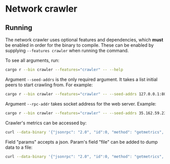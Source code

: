 # Network crawler

## Running
The network crawler uses optional features and dependencies, which **must** be enabled in order for the binary to 
compile. These can be enabled by supplying `--features crawler` when running the command.

To see all arguments, run:
```bash
cargo r --bin crawler --features="crawler" -- --help
```

Argument `--seed-addrs` is the only required argument. It takes a list initial peers to start crawling from. For example:
```bash
cargo r --bin crawler --features="crawler" -- --seed-addrs 127.0.0.1:8081 127.0.0.1:8082
```

Argument `--rpc-addr` takes socket address for the web server. Example:
```bash
cargo r --bin crawler --features="crawler" -- --seed-addrs 35.162.59.23:51235 --rpc-addr 127.0.0.1:8080
```
Crawler's metrics can be accessed by:
```bash
curl --data-binary '{"jsonrpc": "2.0", "id":0, "method": "getmetrics", "params": {} }' -H 'content-type: application/json'  http://127.0.0.1:8080/
```

Field "params" accepts a json. Param's field "file" can be added to dump data to a file:
```bash
curl --data-binary '{"jsonrpc": "2.0", "id":0, "method": "getmetrics", "params": {"file":"dump.json"}}' -H 'content-type: application/json'  http://127.0.0.1:8080/
```
